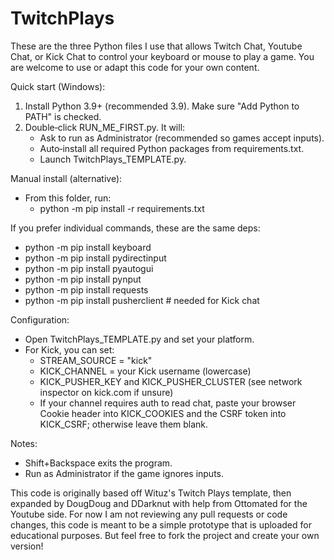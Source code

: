 # TwitchPlays
These are the three Python files I use that allows Twitch Chat, Youtube Chat, or Kick Chat to control your keyboard or mouse to play a game. You are welcome to use or adapt this code for your own content.

Quick start (Windows):
1) Install Python 3.9+ (recommended 3.9). Make sure "Add Python to PATH" is checked.
2) Double‑click RUN_ME_FIRST.py. It will:
   - Ask to run as Administrator (recommended so games accept inputs).
   - Auto‑install all required Python packages from requirements.txt.
   - Launch TwitchPlays_TEMPLATE.py.

Manual install (alternative):
- From this folder, run:
  - python -m pip install -r requirements.txt

If you prefer individual commands, these are the same deps:
- python -m pip install keyboard
- python -m pip install pydirectinput
- python -m pip install pyautogui
- python -m pip install pynput
- python -m pip install requests
- python -m pip install pusherclient  # needed for Kick chat

Configuration:
- Open TwitchPlays_TEMPLATE.py and set your platform.
- For Kick, you can set:
  - STREAM_SOURCE = "kick"
  - KICK_CHANNEL = your Kick username (lowercase)
  - KICK_PUSHER_KEY and KICK_PUSHER_CLUSTER (see network inspector on kick.com if unsure)
  - If your channel requires auth to read chat, paste your browser Cookie header into KICK_COOKIES and the CSRF token into KICK_CSRF; otherwise leave them blank.

Notes:
- Shift+Backspace exits the program.
- Run as Administrator if the game ignores inputs.

This code is originally based off Wituz's Twitch Plays template, then expanded by DougDoug and DDarknut with help from Ottomated for the Youtube side. For now I am not reviewing any pull requests or code changes, this code is meant to be a simple prototype that is uploaded for educational purposes. But feel free to fork the project and create your own version!
